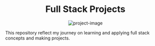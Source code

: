 <h1 align="center" id="title">Full Stack Projects</h1>

<p align="center"><img src="https://socialify.git.ci/vaibhavsrivastava00/Full-Stack/image?font=Rokkitt&amp;language=1&amp;name=1&amp;owner=1&amp;pattern=Transparent&amp;stargazers=1&amp;theme=Dark" alt="project-image"></p>

<p id="description">This repository reflect my journey on learning and applying full stack concepts and making projects.</p>
